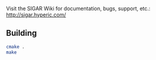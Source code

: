Visit the SIGAR Wiki for documentation, bugs, support, etc.:
http://sigar.hyperic.com/

## Building

```bash
cmake .
make

```
